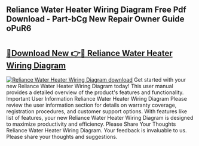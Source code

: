 ## Reliance Water Heater Wiring Diagram Free Pdf Download - Part-bCg New Repair Owner Guide oPuR6

# <h2><a href="http://dflqrnr.blite.top/?on=Reliance+Water+Heater+Wiring+Diagram">🔗Download New 👉🔴 Reliance Water Heater Wiring Diagram</a></h2>

[![Reliance Water Heater Wiring Diagram download](https://i.imgur.com/lujVjoI.png)](http://dflqrnr.blite.top/?on=Reliance+Water+Heater+Wiring+Diagram)
Get started with your new Reliance Water Heater Wiring Diagram today! This user manual provides a detailed overview of the product's features and functionality. Important User Information Reliance Water Heater Wiring Diagram Please review the user information section for details on warranty coverage, registration procedures, and customer support options. With features like list of features, your new Reliance Water Heater Wiring Diagram is designed to maximize productivity and efficiency. Please Share Your Thoughts Reliance Water Heater Wiring Diagram. Your feedback is invaluable to us. Please share your thoughts and suggestions.
